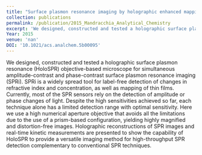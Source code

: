 ```yaml
---
title: "Surface plasmon resonance imaging by holographic enhanced mapping"
collection: publications
permalink: /publication/2015_Mandracchia_Analytical_Chemistry
excerpt: 'We designed, constructed and tested a holographic surface plasmon resonance (HoloSPR) objective-based microscope for simultaneous amplitude-contrast and phase-contrast surface plasmon resonance imaging (SPRi). SPRi is a widely spread tool for label-free detection of changes in refractive index and concentration, as well as mapping of thin films. Currently, most of the SPR sensors rely on the detection of amplitude or phase changes of light. Despite the high sensitivities achieved so far, each technique alone has a limited detection range with optimal sensitivity. Here we use a high numerical aperture objective that avoids all the limitations due to the use of a prism-based configuration, yielding highly magnified and distortion-free images. Holographic reconstructions of SPR images and real-time kinetic measurements are presented to show the capability of HoloSPR to provide a versatile imaging method for high-throughput SPR detection complementary to conventional SPR techniques.'
Year: 2015
venue: 'nan'
DOI: '10.1021/acs.analchem.5b00095'
---
```

We designed, constructed and tested a holographic surface plasmon resonance (HoloSPR) objective-based microscope for simultaneous amplitude-contrast and phase-contrast surface plasmon resonance imaging (SPRi). SPRi is a widely spread tool for label-free detection of changes in refractive index and concentration, as well as mapping of thin films. Currently, most of the SPR sensors rely on the detection of amplitude or phase changes of light. Despite the high sensitivities achieved so far, each technique alone has a limited detection range with optimal sensitivity. Here we use a high numerical aperture objective that avoids all the limitations due to the use of a prism-based configuration, yielding highly magnified and distortion-free images. Holographic reconstructions of SPR images and real-time kinetic measurements are presented to show the capability of HoloSPR to provide a versatile imaging method for high-throughput SPR detection complementary to conventional SPR techniques.
